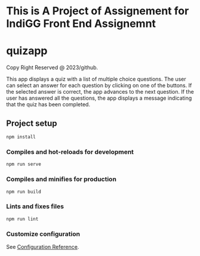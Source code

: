 # This is A Project of Assignement for IndiGG Front End Assignemnt
# quizapp

Copy Right Reserved @ 2023/github.

This app displays a quiz with a list of multiple choice questions. The user can select an answer for each question by clicking on one of the buttons. If the selected answer is correct, the app advances to the next question. If the user has answered all the questions, the app displays a message indicating that the quiz has been completed.

## Project setup
```
npm install
```

### Compiles and hot-reloads for development
```
npm run serve
```

### Compiles and minifies for production
```
npm run build
```

### Lints and fixes files
```
npm run lint
```

### Customize configuration
See [Configuration Reference](https://cli.vuejs.org/config/).
